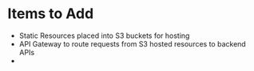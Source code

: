 # Items to Add

* Static Resources placed into S3 buckets for hosting
* API Gateway to route requests from S3 hosted resources to backend APIs
* 